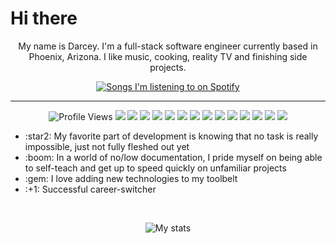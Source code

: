 <h1>
    Hi there
</h1>
<p align="center">My name is Darcey. I'm a full-stack software engineer currently based in Phoenix, Arizona. I like music, cooking, reality TV and finishing side projects.</p>
<p align="center">
    <a href="https://github.com/kittinan/spotify-github-profile">
        <img alt="Songs I'm listening to on Spotify" src="https://spotify-github-profile.vercel.app/api/view?uid=grundy.darcey&cover_image=true&theme=default">
    </a>
</p>
<hr />
<p align ="center">
    <img alt="Profile Views" src="https://komarev.com/ghpvc/?username=grundydarcey&color=226CE0" />
    <img src="https://img.shields.io/badge/-HTML5-BB715B?style=flat&logo=html5&logoColor=white">
    <img src="https://img.shields.io/badge/-CSS3-E4AE44?style=flat&logo=css3&logoColor=white">
    <img src="https://img.shields.io/badge/-JavaScript-1B1725?style=flat&logo=javascript&logoColor=ffffff">
    <img src="https://img.shields.io/badge/-React-534B62?style=flat&logo=react&logoColor=00c8ff">
    <img src="https://img.shields.io/badge/-Express.js-226CE0?style=flat&logo=express">
    <img src="https://img.shields.io/badge/-Node.js-BB715B?style=flat&logo=Node.js&logoColor=white">
    <img src="http://img.shields.io/badge/-Git-E4AE44?style=flat&logo=git&logoColor=FFFFFF">
    <img src="http://img.shields.io/badge/-Github-1B1725?style=flat&logo=github&logoColor=FFFFFF">
    <img src="http://img.shields.io/badge/-VS%20Code-534B62?style=flat&logo=visual%20studio%20code&logoColor=white">
    <img src="https://img.shields.io/badge/-Vue-226CE0?style=flat&logo=vue.js&logoColor=00c8ff">
    <img src="https://img.shields.io/badge/-Jira-BB715B?style=flat&logo=jira&logoColor=00c8ff">
    <img src="https://img.shields.io/badge/-Gitlab-E4AE44?style=flat&logo=gitlab&logoColor=00c8ff">
    <img src="http://img.shields.io/badge/-Heroku-1B1725?style=flat&logo=heroku&logoColor=white">
    <img src="http://img.shields.io/badge/-Vercel-534B62?style=flat&logo=vercel&logoColor=white">
</p>
<p align="center">
<ul>
    <li>:star2: My favorite part of development is knowing that no task is really impossible, just not fully fleshed out yet</li>
    <li>:boom: In a world of no/low documentation, I pride myself on being able to self-teach and get up to speed quickly on unfamiliar projects</li>
    <li>:gem: I love adding new technologies to my toolbelt</li>
    <li>:+1: Successful career-switcher</li>
</ul>
</p>
<br />
<p align="center">    
    <img src="https://github-readme-stats.vercel.app/api?username=grundydarcey&theme=calm&show_icons=true" alt="My stats" />
</p>